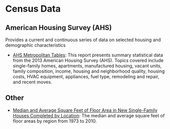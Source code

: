 # Census Data

## American Housing Survey (AHS) ##

Provides a current and continuous series of data on selected housing and demographic characteristics

* [AHS Metropolitan Tables](http://www.census.gov/programs-surveys/ahs/data/2013/metropolitan-summary-tables---ahs-2013.html): This
report presents summary statistical data from the 2013 American Housing Survey (AHS).  Topics covered include single-family homes,
apartments, manufactured housing, vacant units, family composition, income, housing and neighborhood quality, housing costs, HVAC equipment,
appliances, fuel type, remodeling and repair, and recent moves.

## Other ##

* [Median and Average Square Feet of Floor Area in New Single-Family Houses Completed by Location](https://www.census.gov/const/C25Ann/sftotalmedavgsqft.pdf):
The median and average square feet of floor areas by region from 1973 to 2010.
